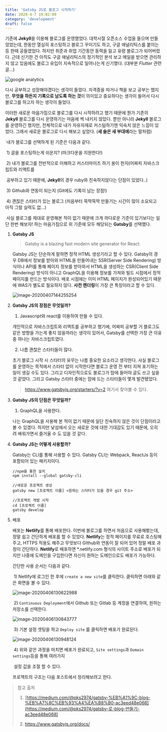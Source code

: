 ```yaml
---
title: 'Gatsby JS로 블로그 시작하기'
date: 2020-4-7 19:02:00
category: 'development'
draft: false
---
```


기존에 **Jekyll**을 이용해 블로그를 운영했었다. 대학시절 오픈소스 수업을 들으며 만들었었는데, 한동안 열심히 	포스팅하고 블로그 꾸미기도 하고, 구글 애널리틱스를 붙이는 등 한때 공들였었다. 하지만 취준과 취업 기간동안 동력을 잃고 유령 블로그가 되어버렸다. 근데 신기한 건 아직도 구글 애널리틱스의 정기적인 분석 보고 메일을 	받으면 관리하지 않고 있음에도 블로그 유입이 지속적으로 일어나는게 신기했다. (대부분 *Flutter* 관련 글...) 

![google analytics](C:\Users\Administrator\AppData\Roaming\Typora\typora-user-images\image-20200407092955663.png)



다시 공부하고 성장해야겠다는 생각이 들었다. 자격증을 따거나 책을 보고 공부는 했지만, **무엇을 하든지 기록으로 남도록 하는 것**이 의미있고 중요하다는 생각이 들어서 다시 블로그를 하고자 하는 생각이 들었다.

이러한 새로운 마음가짐으로 블로그를 다시 시작하려고 했기 때문에 뭔가 기존의 **Jekyll** 블로그를 다시 운영하기는 마음에 썩 내키지 않았다. 뿐만 아니라 **Jekyll** 블로그를 운영하긴 했지만, 전체적으로 내가 자유자재로 커스텀하기엔 익숙치 않은 느낌이 있었다. 그래서 새로운 블로그로 다시 해보고 싶었다. (**새 술은 새 부대에**라는 말처럼)



​	내가 블로그를 선택하게 된 기준은 다음과 같다.

​	1) 글을 포스팅하는게 쉬운지? (마크다운을 지원한다!)

​	2) 내가 블로그를 전반적으로 이해하고 커스터마이즈 하기 용이 한지(어짜피 자바스크립트와 리액트를 

​        공부하고 있기 때문에, **Jekyll**의 경우 ruby와 친숙하지않다는 단점이 있었다..)

​	3) Github와 연동이 되는지 (Git에도 기록이 남는 장점!)

​	4) 괜찮은 스타터가 있는 블로그 (처음부터 뚝딱뚝딱 만들기는 시간이 많이 소요되고 아직 그럴 실력도 없...)

​	사실 블로그를 제대로 운영해본 적이 없기 때문에 크게 까다로운 기준이 있기보다는 일단 한번 해보자! 하는             	마음가짐으로 위 기준에 모두 해당되는 **Gatsby**를 선택했다. 





1. **Gatsby JS** 

   > Gatsby is a blazing fast modern site generator for React.

   Gatsby JS는 단순하게 말하면 정적 HTML 생성기라고 할 수 있다. Gatsby의 경우 DB에서 정보를 받아와 HTML을 만들어내는 SSR(Server Side Rendering) 방식이나 API를 통해 페이지 정보를 받아와서 HTML을 생성하는 CSR(Client Side Rendering) 방식이 아니고 GraphQL을 이용해 정보를 가져와 빌드 시점에서 정적페이지를 만드는 방식이다. 배포 시점에는 이미 HTML 페이지가 완성되어있기 때문에 WAS가 별도로 필요하지 않다. **사전 렌더링**이 가장 큰 특징이라고 할 수 있다.

   ![image-20200407144255254](C:\Users\Administrator\AppData\Roaming\Typora\typora-user-images\image-20200407144255254.png)

   



   

2. **Gatsby JS의 장점은 무엇일까?**

   1) Javascript와 react를 이용하여 만들 수 있다.

    개인적으로 자바스크립트와 리액트를 공부하고 했기에, 어짜피 공부할 거 블로그도 같은 방향을 가는게 좋지 않을까라는 생각이 있어서, Gatsby를 선택한 가장 큰 이유 중 하나는 자바스크립트였다.

   2) 나름 괜찮은 스타터들이 많다.

   초기 블로그 시작 시 스타터의 유무는 나름 중요한 요소라고 생각한다. 사실 블로그를 운영하는 목적에서 스타터 없이 시작한다면 블로그 운영 전 부터 지쳐 포기하는 일이 생길 수도 있다. 그리고 디자인적으로도 블로그가 맘에 들어야 글도 쓰고 싶을 것 같았다. 그리고 Gatsby 스타터 중에는 맘에 드는 스타터들이 몇개 발견됐었다.

   > https://www.gatsbyjs.org/starters/?v=2 여기서 찾아볼 수 있다.

   




3. **Gatsby JS의 단점은 무엇일까?**

   1) GraphQL을 사용한다. 

   나는 GraphQL을 사용해 본 적이 없기 때문에 일단 친숙하지 않은 것이 단점이라고 볼 수 있겠다. 하지만 낯섬에서 오는 새로운 것에 대한 기대감도 있기 때문에, 오히려 배워가면서 즐거울 수 도 있을 것 같다.

   




4. **Gatsby JS는 어떻게 사용할까?**

   Gatsby는 CLI를 통해 사용할 수 있다. Gatsby CLI는 Webpack, ReactJs 등이 포함되어 있는 패키지이다. 

   ```js{3}
   //npm을 통한 설치
   npm install --global gatsby-cli
   
   //새로운 프로젝트 생성
   gatsby new [프로젝트 이름] <원하는 스타터가 있을 경우 git 주소>
   
   //프로젝트 개발 시작
   cd [프로젝트 이름]
   gatsby develop
   ```

   




5. 배포

   배포는 **Netlify**를 통해 배포한다. 이번에 블로그를 하면서 처음으로 사용해봤는데, 정말 쉽고 간단하게 배포를 할 수 있었다.  **Netlify**는 정적 페이지를 무료로 호스팅해주고, HTTPS 적용도 해주고 무엇보다 GIthub와 연동이 잘 되어 있어 정말 배포 과정이 간단하다. **Netlify**로 배포하면 *.netlify.com 형식의 사이트 주소로 배포가 되지만 나중에 도메인을 구입한다면 자신이 원하는 도메인으로도 배포가 가능하다.

   



   간단한 사용 순서는 다음과 같다.

   ​	1) Netlify에 로그인 한 후에 `create a new site`를 클릭한다. 클릭하면 아래와 같은 화면을 볼 수 있다. 

   ![image-20200406130622988](C:\Users\Administrator\AppData\Roaming\Typora\typora-user-images\image-20200406130622988.png)

   ​	2) `Continuous Deployment`에서 Github 또는 Gitlab 등 계정을 연결하여, 원하는 저장소를 선택한다. 

   ![image-20200406130843777](C:\Users\Administrator\AppData\Roaming\Typora\typora-user-images\image-20200406130843777.png)

   ​	3) 기본 설정 셋팅을 하고 `Deploy site` 를 클릭하면 배포가 완료된다.

   ![image-20200406130948124](C:\Users\Administrator\AppData\Roaming\Typora\typora-user-images\image-20200406130948124.png)

   ​	4) 위와 같은 과정을 마치면 배포가 완료되고, `Site settings`과 `Domain settings`등을 통해 여러가지 

   ​        설정 값을 조절 할 수 있다.


   

   프로젝트의 구조는 다음 포스트에서 정리해보려고 한다. 





> 참고 출처
>
> 1) [https://medium.com/@pks2974/gatsby-%EB%A1%9C-blog-%EB%A7%8C%EB%93%A4%EA%B8%B0-ac3eed48e068](https://medium.com/@pks2974/gatsby-로-blog-만들기-ac3eed48e068)
>
> 2) https://www.gatsbyjs.org/docs/
>
> 